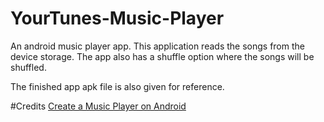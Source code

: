 # YourTunes-Music-Player
An android music player app. This application reads the songs from the device storage. The app also has a shuffle option where the songs will be shuffled. 

The finished app apk file is also given for reference.

#Credits
[Create a Music Player on Android](https://code.tutsplus.com/tutorials/create-a-music-player-on-android-project-setup--mobile-22764)
